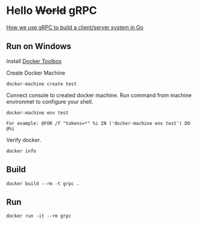# Hello ~~World~~ gRPC

[How we use gRPC to build a client/server system in Go](https://medium.com/pantomath/how-we-use-grpc-to-build-a-client-server-system-in-go-dd20045fa1c2)


## Run on Windows

Install [Docker Toolbox](https://docs.docker.com/toolbox/overview/)

Create Docker Machine
```
docker-machine create test
```

Connect console to created docker machine. Run command from machine environmet to configure your shell.
```
docker-machine env test

For example: @FOR /f "tokens=*" %i IN ('docker-machine env test') DO @%i
```

Verify docker.

```
docker info
```

## Build

```
docker build --rm -t grpc .
```

## Run

```
docker run -it --rm grpc
```

